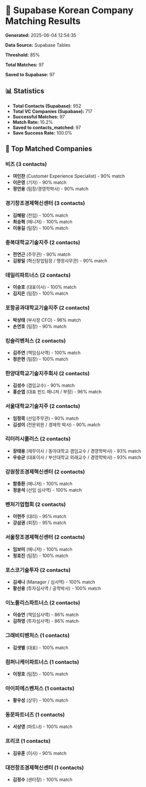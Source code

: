 # 🔗 Supabase Korean Company Matching Results

**Generated:** 2025-06-04 12:54:35

**Data Source:** Supabase Tables

**Threshold:** 85%

**Total Matches:** 97

**Saved to Supabase:** 97


## 📊 Statistics

- **Total Contacts (Supabase):** 952
- **Total VC Companies (Supabase):** 717
- **Successful Matches:** 97
- **Match Rate:** 10.2%
- **Saved to contacts_matched:** 97
- **Save Success Rate:** 100.0%

## 🏢 Top Matched Companies

### 비즈 (3 contacts)
- **여인찬** (Customer Experience Specialist) - 90% match
- **이은영** (기자) - 90% match
- **정언용** (팀장/경영학박사) - 90% match

### 경기창조경제혁신센터 (3 contacts)
- **김해람** (전임) - 100% match
- **최승혁** (매니저) - 100% match
- **이용길** (팀장) - 100% match

### 충북대학교기술지주 (2 contacts)
- **전연근** (주무관) - 90% match
- **김왕일** (혁신창업팀장 / 행정사무관) - 90% match

### 데일리파트너스 (2 contacts)
- **이승호** (대표이사) - 100% match
- **김지은** (팀장) - 100% match

### 포항공과대학교기술지주 (2 contacts)
- **박상태** (부사장 CFO) - 96% match
- **손연호** (팀장) - 90% match

### 킹슬리벤처스 (2 contacts)
- **김주연** (책임심사역) - 100% match
- **정은현** (팀장) - 100% match

### 한양대학교기술지주회사 (2 contacts)
- **김성수** (겸임교수) - 90% match
- **홍순엽** (대표 펀드 매니저 / 부장) - 96% match

### 서울대학교기술지주 (2 contacts)
- **임정묵** (선임주무관) - 90% match
- **김성이** (전문위원 / 경제학 박사) - 90% match

### 리터러시플러스 (2 contacts)
- **장태용** (재무이사 / 동아대학교 겸임교수 / 경영학박사) - 93% match
- **우승균** (대표이사 / 부산대학교 외래교수 / 경영학박사) - 93% match

### 강원창조경제혁신센터 (2 contacts)
- **함종환** (매니저) - 100% match
- **정윤석** (선임 심사역) - 100% match

### 벤처기업협회 (2 contacts)
- **이현주** (대리) - 95% match
- **강삼권** (회장) - 95% match

### 서울창조경제혁신센터 (2 contacts)
- **임보미** (매니저) - 100% match
- **정효진** (팀장) - 100% match

### 포스코기술투자 (2 contacts)
- **김세나** (Manager / 심사역) - 100% match
- **황선용** (투자심사역 / 공학박사) - 100% match

### 이노폴리스파트너스 (2 contacts)
- **이승연** (책임심사역) - 86% match
- **김하영** (투자심사역) - 86% match

### 그래비티벤처스 (1 contacts)
- **김샛별** (대표) - 100% match

### 컴퍼니케이파트너스 (1 contacts)
- **이정호** (팀장) - 100% match

### 아이피에스벤처스 (1 contacts)
- **황우성** (상무) - 100% match

### 동문파트너즈 (1 contacts)
- **서상영** (파트너) - 100% match

### 프리코 (1 contacts)
- **김유훈** (이사) - 90% match

### 대전창조경제혁신센터 (1 contacts)
- **김정수** (센터장) - 100% match

